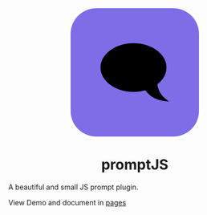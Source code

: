 <div align=center><img src="data:image/svg+xml,<svg xmlns=%22http://www.w3.org/2000/svg%22 width=%22256%22 height=%22256%22 viewBox=%220 0 100 100%22><rect width=%22100%22 height=%22100%22 rx=%2220%22 fill=%22%237d6ee7%22></rect><text x=%2250%%22 y=%2250%%22 dominant-baseline=%22central%22 text-anchor=%22middle%22 font-size=%2253%22>🗨️</text></svg>" alt="Logo" border="0" /></div>

<div align=center><h1>promptJS</h1></div>

A beautiful and small JS prompt plugin.

View Demo and document in [pages](https://solomonleon.github.io/promptjs/)

